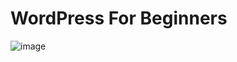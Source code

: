 # WordPress For Beginners

![image](https://github.com/CIS320-team-3/CIS320-Team-3/blob/main/Team/Images/Wordpress.jpg)
